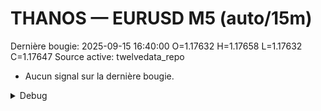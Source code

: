 # THANOS — EURUSD M5 (auto/15m)
Dernière bougie: 2025-09-15 16:40:00  O=1.17632  H=1.17658  L=1.17632  C=1.17647
Source active: twelvedata_repo

- Aucun signal sur la dernière bougie.

<details><summary>Debug</summary>

- TD_API_KEY manquant.

</details>